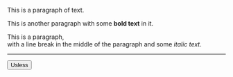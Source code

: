 <html>
<head>
<title>8FA Site Test</title>
</head>
<body>
<p>This is a paragraph of text.</p>
<p>This is another paragraph with some <strong>bold text</strong> in it.</p>
<p>This is a paragraph,<br>with a line break in the middle of the paragraph and some <em>italic text</em>.</p>
<hr>
<button>Usless</button>
</body>
</html>
